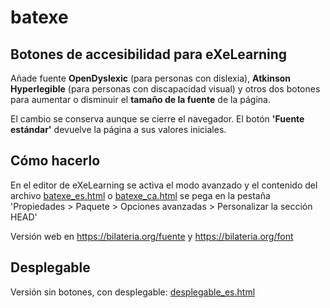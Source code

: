 # batexe

## Botones de accesibilidad para eXeLearning

Añade fuente **OpenDyslexic** (para personas con dislexia), **Atkinson Hyperlegible** (para personas con discapacidad visual) y otros dos botones para aumentar o disminuir el **tamaño de la fuente** de la página.

El cambio se conserva aunque se cierre el navegador. El botón **'Fuente estándar'** devuelve la página a sus valores iniciales.

## Cómo hacerlo

En el editor de eXeLearning se activa el modo avanzado y el contenido del archivo [batexe_es.html](https://raw.githubusercontent.com/jjdeharo/batexe/main/batexe_es.html) o [batexe_ca.html](https://raw.githubusercontent.com/jjdeharo/batexe/main/batexe_ca.html) se pega en la pestaña 'Propiedades > Paquete > Opciones avanzadas > Personalizar la sección HEAD'

Versión web en https://bilateria.org/fuente y https://bilateria.org/font

## Desplegable
Versión sin botones, con desplegable: [desplegable_es.html](https://github.com/jjdeharo/batexe/blob/f3e42df9c0402f832db4ab26be5b0d0e089560da/desplegable_es.html)
